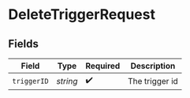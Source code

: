 # DeleteTriggerRequest


## Fields

| Field              | Type               | Required           | Description        |
| ------------------ | ------------------ | ------------------ | ------------------ |
| `triggerID`        | *string*           | :heavy_check_mark: | The trigger id     |
